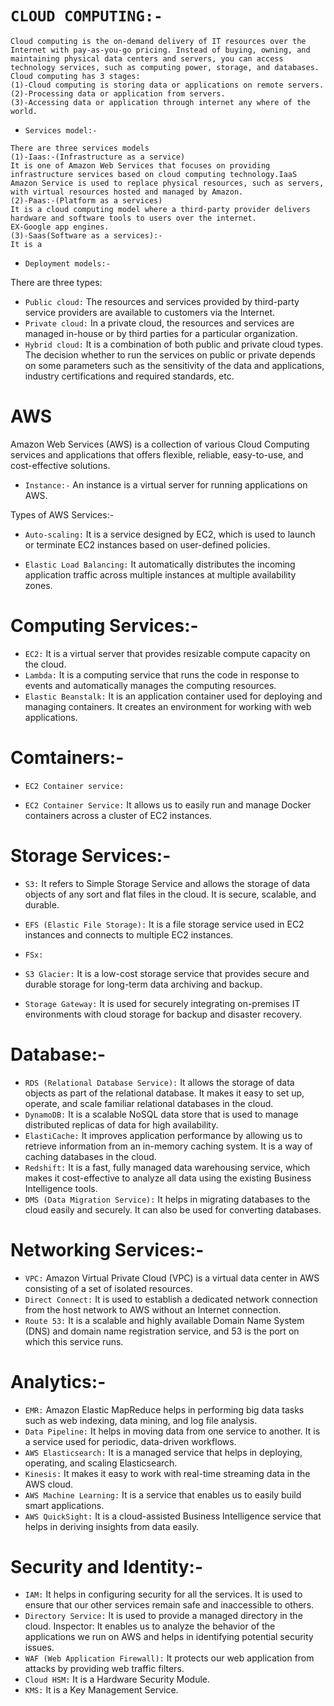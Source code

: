# `CLOUD COMPUTING:-`
```
Cloud computing is the on-demand delivery of IT resources over the Internet with pay-as-you-go pricing. Instead of buying, owning, and maintaining physical data centers and servers, you can access technology services, such as computing power, storage, and databases.
Cloud computing has 3 stages:
(1)-Cloud computing is storing data or applications on remote servers.
(2)-Processing data or application from servers.
(3)-Accessing data or application through internet any where of the world.
```
* `Services model:-`
```
There are three services models
(1)-Iaas:-(Infrastructure as a service) 
It is one of Amazon Web Services that focuses on providing infrastructure services based on cloud computing technology.IaaS Amazon Service is used to replace physical resources, such as servers, with virtual resources hosted and managed by Amazon.
(2)-Paas:-(Platform as a services)
It is a cloud computing model where a third-party provider delivers hardware and software tools to users over the internet.
EX-Google app engines.
(3)-Saas(Software as a services):-
It is a

```
* `Deployment models:-`

There are three types:
* `Public cloud:`
The resources and services provided by third-party service providers are available to customers via the Internet.
* `Private cloud:`
In a private cloud, the resources and services are managed in-house or by third parties for a particular organization.
* `Hybrid cloud:`
It is a combination of both public and private cloud types. The decision whether to run the services on public or private depends on some parameters such as the sensitivity of the data and applications, industry certifications and required standards, etc.
# AWS
Amazon Web Services (AWS) is a collection of various Cloud Computing services and applications that offers flexible, reliable, easy-to-use, and cost-effective solutions.
* `Instance:-`
An instance is a virtual server for running applications on AWS.

Types of AWS Services:-
* `Auto-scaling:` 
It is a service designed by EC2, which is used to launch or terminate EC2 instances based on user-defined policies.

* `Elastic Load Balancing:` It automatically distributes the incoming application traffic across multiple instances at multiple availability zones.

# Computing Services:-
* `EC2:` 
It is a virtual server that provides resizable compute capacity on the cloud.
* `Lambda:`
It is a computing service that runs the code in response to events and automatically manages the computing resources.
* `Elastic Beanstalk:`
It is an application container used for deploying and managing containers. It creates an environment for working with web applications.
# Comtainers:-
* `EC2 Container service:`

* `EC2 Container Service:`
It allows us to easily run and manage Docker containers across a cluster of EC2 instances.

# Storage Services:-
* `S3:`
It refers to Simple Storage Service and allows the storage of data objects of any sort and flat files in the cloud. It is secure, scalable, and durable.
* `EFS (Elastic File Storage):`
It is a file storage service used in EC2 instances and connects to multiple EC2 instances.
* `FSx:`

* `S3 Glacier:`
It is a low-cost storage service that provides secure and durable storage for long-term data archiving and backup.

* `Storage Gateway:`
It is used for securely integrating on-premises IT environments with cloud storage for backup and disaster recovery.
# Database:-
* `RDS (Relational Database Service):`
It allows the storage of data objects as part of the relational database. It makes it easy to set up, operate, and scale familiar relational databases in the cloud.
* `DynamoDB:`
It is a scalable NoSQL data store that is used to manage distributed replicas of data for high availability.
* `ElastiCache:`
It improves application performance by allowing us to retrieve information from an in-memory caching system. It is a way of caching databases in the cloud.
* `Redshift:`
It is a fast, fully managed data warehousing service, which makes it cost-effective to analyze all data using the existing Business Intelligence tools.
* `DMS (Data Migration Service):` 
It helps in migrating databases to the cloud easily and securely. It can also be used for converting databases.
# Networking Services:-
* `VPC:`
Amazon Virtual Private Cloud (VPC) is a virtual data center in AWS consisting of a set of isolated resources.
* `Direct Connect:`
It is used to establish a dedicated network connection from the host network to AWS without an Internet connection.
* `Route 53:`
It is a scalable and highly available Domain Name System (DNS) and domain name registration service, and 53 is the port on which this service runs.
# Analytics:-
* `EMR:`
Amazon Elastic MapReduce helps in performing big data tasks such as web indexing, data mining, and log file analysis.
* `Data Pipeline:`
It helps in moving data from one service to another. It is a service used for periodic, data-driven workflows.
* `AWS Elasticsearch:`
It is a managed service that helps in deploying, operating, and scaling Elasticsearch.
* `Kinesis:`
It makes it easy to work with real-time streaming data in the AWS cloud.
* `AWS Machine Learning:`
It is a service that enables us to easily build smart applications.
* `AWS QuickSight:`
It is a cloud-assisted Business Intelligence service that helps in deriving insights from data easily.
# Security and Identity:-
* `IAM:`
It helps in configuring security for all the services. It is used to ensure that our other services remain safe and inaccessible to others.
* `Directory Service:`
It is used to provide a managed directory in the cloud.
Inspector: It enables us to analyze the behavior of the applications we run on AWS and helps in identifying potential security issues.
* `WAF (Web Application Firewall):`
It protects our web application from attacks by providing web traffic filters.
* `Cloud HSM:`
It is a Hardware Security Module.
* `KMS:`
It is a Key Management Service.
